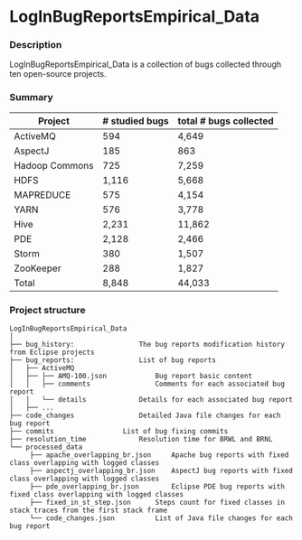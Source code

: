 # LogInBugReportsEmpirical_Data

### Description
LogInBugReportsEmpirical_Data is a collection of bugs collected through ten open-source projects.

### Summary

|Project|# studied bugs|total # bugs collected|
|---|---|---|
|ActiveMQ|594|4,649|
|AspectJ|185|863|
|Hadoop Commons|725|7,259| 
|HDFS|1,116|5,668|
|MAPREDUCE|575|4,154|
|YARN|576|3,778|
|Hive|2,231|11,862|
|PDE|2,128|2,466|
|Storm|380|1,507|
|ZooKeeper|288|1,827|
|Total|8,848|44,033|

### Project structure

```
LogInBugReportsEmpirical_Data
│
├── bug_history:				The bug reports modification history from Eclipse projects
├── bug_reports:				List of bug reports
│   ├── ActiveMQ	
│   ├── ├── AMQ-100.json			Bug report basic content
│   │   ├── comments				Comments for each associated bug report
│   │   └── details				Details for each associated bug report
│   ├── ...
├── code_changes				Detailed Java file changes for each bug report 
├── commits					List of bug fixing commits
├── resolution_time				Resolution time for BRWL and BRNL
└── processed_data
	 ├── apache_overlapping_br.json		Apache bug reports with fixed class overlapping with logged classes
	 ├── aspectj_overlapping_br.json	AspectJ bug reports with fixed class overlapping with logged classes
	 ├── pde_overlapping_br.json		Eclipse PDE bug reports with fixed class overlapping with logged classes
	 ├── fixed_in_st_step.json		Steps count for fixed classes in stack traces from the first stack frame
	 └── code_changes.json			List of Java file changes for each bug report
```
